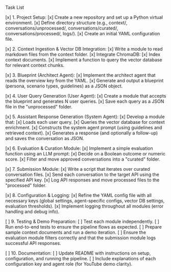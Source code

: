 Task List

[x] 1. Project Setup:
[x] Create a new repository and set up a Python virtual environment.
[x] Define directory structure (e.g., context/, conversations/unprocessed/, conversations/curated/, conversations/processed/, logs/).
[x] Create an initial YAML configuration file.

[x] 2. Context Ingestion & Vector DB Integration:
[x] Write a module to read markdown files from the context folder.
[x] Integrate ChromaDB:
[x] Index context documents.
[x] Implement a function to query the vector database for relevant context chunks.

[x] 3. Blueprint (Architect Agent):
[x] Implement the architect agent that reads the overview key from the YAML.
[x] Generate and output a blueprint (persona, scenario types, guidelines) as a JSON object.

[x] 4. User Query Generation (User Agent):
[x] Create a module that accepts the blueprint and generates N user queries.
[x] Save each query as a JSON file in the "unprocessed" folder.

[x] 5. Assistant Response Generation (System Agent):
[x] Develop a module that:
[x] Loads each user query.
[x] Queries the vector database for context enrichment.
[x] Constructs the system agent prompt (using guidelines and retrieved context).
[x] Generates a response (and optionally a follow-up) and saves the conversation as JSON.

[x] 6. Evaluation & Curation Module:
[x] Implement a simple evaluation function using an LLM prompt:
[x] Decide on a Boolean outcome or numeric score.
[x] Filter and move approved conversations into a "curated" folder.

[x] 7. Submission Module:
[x] Write a script that iterates over curated conversation files.
[x] Send each conversation to the target API using the specified API key.
[x] Log API responses and move processed files to the "processed" folder.

[x] 8. Configuration & Logging:
[x] Refine the YAML config file with all necessary keys (global settings, agent-specific configs, vector DB settings, evaluation thresholds).
[x] Implement logging throughout all modules (error handling and debug info).

[ ] 9. Testing & Demo Preparation:
[ ] Test each module independently.
[ ] Run end-to-end tests to ensure the pipeline flows as expected.
[ ] Prepare sample context documents and run a demo iteration.
[ ] Ensure the evaluation module filters correctly and that the submission module logs successful API responses.

[ ] 10. Documentation:
[ ] Update README with instructions on setup, configuration, and running the pipeline.
[ ] Include explanations of each configuration key and agent role (for YouTube demo clarity).
